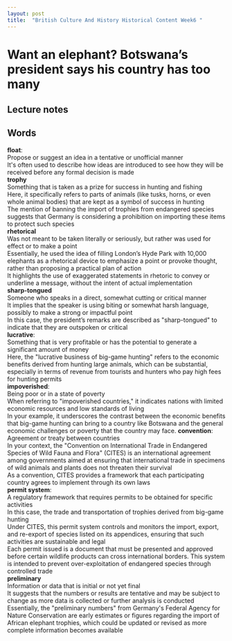 ```yaml
---
layout: post
title:  "British Culture And History Historical Content Week6 "
---
```

# Want an elephant? Botswana’s president says his country has too many
## Lecture notes

## Words
**float**: <br/>
Propose or suggest an idea in a tentative or unofficial manner <br/>
It's often used to describe how ideas are introduced to see how they will be received before any formal decision is made <br/>
**trophy** <br/>
Something that is taken as a prize for success in hunting and fishing <br/>
Here, it specifically refers to parts of animals (like tusks, horns, or even whole animal bodies) that are kept as a symbol of success in hunting <br/>
The mention of banning the import of trophies from endangered species suggests that Germany is considering a prohibition on importing these items to protect such species <br/>
**rhetorical** <br/>
Was not meant to be taken literally or seriously, but rather was used for effect or to make a point <br/>
Essentially, he used the idea of filling London’s Hyde Park with 10,000 elephants as a rhetorical device to emphasize a point or provoke thought, rather than proposing a practical plan of action <br/>
It highlights the use of exaggerated statements in rhetoric to convey or underline a message, without the intent of actual implementation <br/>
**sharp-tongued** <br/>
Someone who speaks in a direct, somewhat cutting or critical manner <br/>
It implies that the speaker is using biting or somewhat harsh language, possibly to make a strong or impactful point <br/>
In this case, the president’s remarks are described as "sharp-tongued" to indicate that they are outspoken or critical <br/>
**lucrative**: <br/>
Something that is very profitable or has the potential to generate a significant amount of money <br/>
Here, the "lucrative business of big-game hunting" refers to the economic benefits derived from hunting large animals, which can be substantial, especially in terms of revenue from tourists and hunters who pay high fees for hunting permits <br/>
**impoverished**: <br/>
Being poor or in a state of poverty <br/>
When referring to "impoverished countries," it indicates nations with limited economic resources and low standards of living <br/>
In your example, it underscores the contrast between the economic benefits that big-game hunting can bring to a country like Botswana and the general economic challenges or poverty that the country may face.
**convention**: <br/>
Agreement or treaty between countries <br/>
In your context, the "Convention on International Trade in Endangered Species of Wild Fauna and Flora" (CITES) is an international agreement among governments aimed at ensuring that international trade in specimens of wild animals and plants does not threaten their survival <br/> 
As a convention, CITES provides a framework that each participating country agrees to implement through its own laws <br/>
**permit system**: <br/>
A regulatory framework that requires permits to be obtained for specific activities <br/>
In this case, the trade and transportation of trophies derived from big-game hunting <br/>
Under CITES, this permit system controls and monitors the import, export, and re-export of species listed on its appendices, ensuring that such activities are sustainable and legal <br/>
Each permit issued is a document that must be presented and approved before certain wildlife products can cross international borders. This system is intended to prevent over-exploitation of endangered species through controlled trade <br/>
**preliminary** <br/>
Information or data that is initial or not yet final <br/>
It suggests that the numbers or results are tentative and may be subject to change as more data is collected or further analysis is conducted <br/>
Essentially, the "preliminary numbers" from Germany's Federal Agency for Nature Conservation are early estimates or figures regarding the import of African elephant trophies, which could be updated or revised as more complete information becomes available <br/>






















